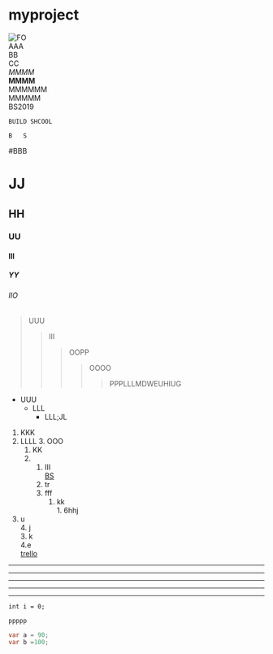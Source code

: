 # myproject
![FO](http://unsplash.it/g/500/300)  
AAA  
BB  
CC  
*MMMM*  
**MMMM**  
       MMMMMM  
    MMMMM  
    BS2019  

    BUILD SHCOOL

	B	S  
#BBB  
# JJ  
## HH
### UU
#### III
##### YY
###### IIO  
> UUU  
>> III
>>> OOPP
>>>> OOOO
>>>>> PPPLLLMDWEUHIUG

* UUU
	* LLL
      * LLL;JL
 
1. KKK
2. LLLL
   3. OOO  
	1. KK
    2. 
		1. III  
[BS](http://unsplash.it/g/500/300)  
		1. tr
        3. fff
           1. kk  
					1. 6hhj
1. u  
     4. j  
     3. k  
			4.e  
[trello](https://trello.com/b/9WuVGG0A/19%E6%98%A5%E5%AD%A3%E7%8F%AD%E7%B7%B4%E7%BF%92%E8%A8%88%E7%95%AB-build-school#)  

***  
* * *  
*****  
- - -  
---------------------------------------------  

`
int i = 0;
`  

`
ppppp
`  

```csharp
var a = 90;
var b =100;
```
	  











